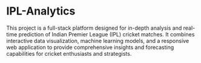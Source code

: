 # IPL-Analytics
This project is a full-stack platform designed for in-depth analysis and real-time prediction of Indian Premier League (IPL) cricket matches. It combines interactive data visualization, machine learning models, and a responsive web application to provide comprehensive insights and forecasting capabilities for cricket enthusiasts and strategists.
